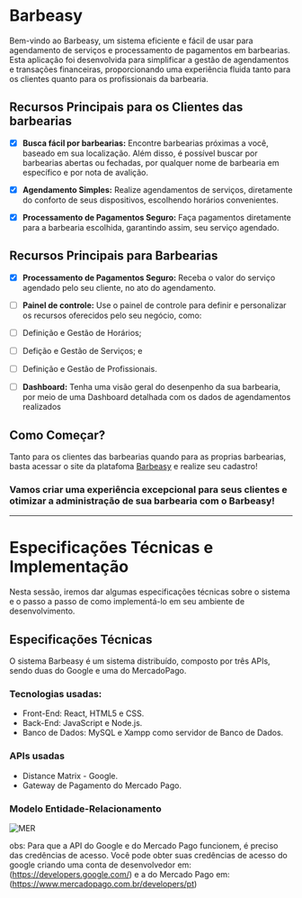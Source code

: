 # Barbeasy

Bem-vindo ao Barbeasy, um sistema eficiente e fácil de usar para agendamento de serviços e processamento de pagamentos em barbearias. Esta aplicação foi desenvolvida para simplificar a gestão de agendamentos e transações financeiras, proporcionando uma experiência fluida tanto para os clientes quanto para os profissionais da barbearia.

## Recursos Principais para os Clientes das barbearias
- [x] **Busca fácil por barbearias:** Encontre barbearias próximas a você, baseado em sua localização. Além disso, é possível buscar por barbearias abertas ou fechadas, por qualquer nome de barbearia em específico e por nota de avalição.

- [x] **Agendamento Simples:** Realize agendamentos de serviços, diretamente do conforto de seus dispositivos, escolhendo horários convenientes.

- [x] **Processamento de Pagamentos Seguro:** Faça pagamentos diretamente para a barbearia escolhida, garantindo assim, seu serviço agendado.

## Recursos Principais para Barbearias

- [x] **Processamento de Pagamentos Seguro:** Receba o valor do serviço agendado pelo seu cliente, no ato do agendamento.

- [ ] **Painel de controle:** Use o painel de controle para definir e personalizar os recursos oferecidos pelo seu negócio, como:
- [ ] Definição e Gestão de Horários;
- [ ] Defição e Gestão de Serviços; e
- [ ] Definição e Gestão de Profissionais.

- [ ] **Dashboard:** Tenha uma visão geral do desenpenho da sua barbearia, por meio de uma Dashboard detalhada com os dados de agendamentos realizados

## Como Começar?
Tanto para os clientes das barbearias quando para as proprias barbearias, basta acessar o site da platafoma [Barbeasy](https://www.barbeasy.com.br) e realize seu cadastro!

### Vamos criar uma experiência excepcional para seus clientes e otimizar a administração de sua barbearia com o Barbeasy!

---
# Especificações Técnicas e Implementação
Nesta sessão, iremos dar algumas especificações técnicas sobre o sistema e o passo a passo de como implementá-lo em seu ambiente de desenvolvimento.  
  
## Especificações Técnicas
O sistema Barbeasy é um sistema distribuído, composto por três APIs, sendo duas do Google e uma do MercadoPago.

### Tecnologias usadas:
- Front-End: React, HTML5 e CSS.
- Back-End: JavaScript e Node.js.
- Banco de Dados: MySQL e Xampp como servidor de Banco de Dados.

### APIs usadas
- Distance Matrix - Google.
- Gateway de Pagamento do Mercado Pago.

### Modelo Entidade-Relacionamento
![MER](https://github.com/jpdicarvalho/WebProject-Barbeasy/assets/114435447/e639bbb5-b5d9-494a-98ee-3ec3d0e32bb6)


obs: Para que a API do Google e do Mercado Pago funcionem, é preciso das credências de acesso. Você pode obter suas credências de acesso do google criando uma conta de desenvolvedor em: (https://developers.google.com/) e a do Mercado Pago em: (https://www.mercadopago.com.br/developers/pt)

